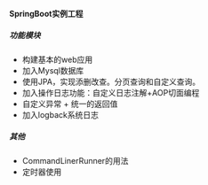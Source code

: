 #### SpringBoot实例工程

##### 功能模块
* 构建基本的web应用
* 加入Mysql数据库
* 使用JPA，实现添删改查。分页查询和自定义查询。
* 加入操作日志功能：自定义日志注解+AOP切面编程
* 自定义异常 + 统一的返回值
* 加入logback系统日志

##### 其他
* CommandLinerRunner的用法
* 定时器使用


